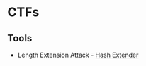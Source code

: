 # CTFs

## Tools


- Length Extension Attack - [Hash Extender](https://github.com/iagox86/hash_extender)
